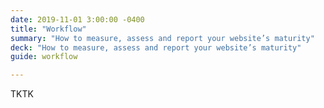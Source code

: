 ```yaml
---
date: 2019-11-01 3:00:00 -0400
title: "Workflow"
summary: "How to measure, assess and report your website’s maturity"
deck: "How to measure, assess and report your website’s maturity"
guide: workflow

---
```


TKTK
